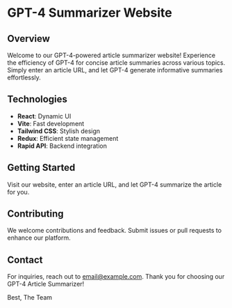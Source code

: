 # GPT-4 Summarizer Website

## Overview

Welcome to our GPT-4-powered article summarizer website! Experience the efficiency of GPT-4 for concise article summaries across various topics. Simply enter an article URL, and let GPT-4 generate informative summaries effortlessly.

## Technologies

- **React**: Dynamic UI
- **Vite**: Fast development
- **Tailwind CSS**: Stylish design
- **Redux**: Efficient state management
- **Rapid API**: Backend integration

## Getting Started

Visit our website, enter an article URL, and let GPT-4 summarize the article for you.

## Contributing

We welcome contributions and feedback. Submit issues or pull requests to enhance our platform.

## Contact

For inquiries, reach out to [email@example.com](mailto:email@example.com). Thank you for choosing our GPT-4 Article Summarizer!

Best,
The Team